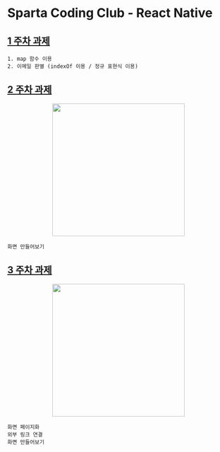 # Sparta Coding Club - React Native

## [1 주차 과제](https://github.com/nezhitsya/Sparta_React_Native/tree/master/week%2001/Homework01)

```
1. map 함수 이용
2. 이메일 판별 (indexOf 이용 / 정규 표현식 이용)
```

## [2 주차 과제](https://github.com/nezhitsya/Sparta_React_Native/tree/master/week%2002/Homework02)

<p align="center">
  <img width="300" src="https://user-images.githubusercontent.com/60697742/127432885-9bcd77a9-ff40-4f53-abf8-18c900c33f42.png">
</p>

```
화면 만들어보기
```

## [3 주차 과제](https://github.com/nezhitsya/Sparta_React_Native/tree/master/week%2003/Homework03)

<p align="center">
  <img width="300" src="https://user-images.githubusercontent.com/60697742/128128595-96bdd88c-1c74-4911-af2b-b2f70d8a1b0c.mov">
</p>

```
화면 페이지화
외부 링크 연결
화면 만들어보기
```